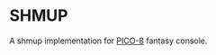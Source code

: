 # SHMUP

A shmup implementation for [PICO-8](https://www.lexaloffle.com/pico-8.php) fantasy console.
